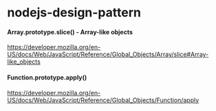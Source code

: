 # nodejs-design-pattern

#### Array.prototype.slice() - Array-like objects
<https://developer.mozilla.org/en-US/docs/Web/JavaScript/Reference/Global_Objects/Array/slice#Array-like_objects>

#### Function.prototype.apply()
<https://developer.mozilla.org/en-US/docs/Web/JavaScript/Reference/Global_Objects/Function/apply>
